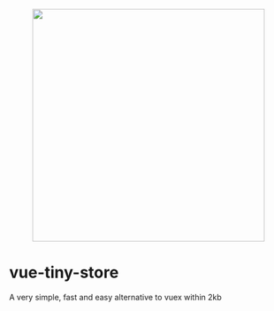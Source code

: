 <p align="center"><a href="http://emanuelcapurro.com"><img src="https://i.ibb.co/RPqSPRH/logo.png"  width="420px" /></a></p>

# vue-tiny-store
A very simple, fast and easy alternative to vuex within 2kb
